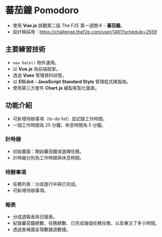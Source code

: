 # 蕃茄鐘 Pomodoro

* 使用 **Vue.js** 挑戰第二屆 The F2E 第一週關卡 - **蕃茄鐘**。
* 設計稿採用：https://challenge.thef2e.com/user/1461?schedule=2559

## 主要練習技術

* `new Date()` 物件運用。
* 以 **Vue.js** 為前端框架。
* 透過 **Vuex** 管理資料狀態。
* 以 **ESLlint - JavaScript Standard Style** 管理程式碼風格。
* 使用第三方套件 **Chart.js** 繪製客製化圖表。

## 功能介紹 

* 可新增待辦事項（to-do list）並記錄工作時間。
* 一個工作時間為 25 分鐘，休息時間為 5 分鐘。

### 計時器

* 初始畫面：開始蕃茄鐘或選擇任務。
* 計時器分別為工作時間與休息時間。

### 待辦事項

* 任務列表：分成進行中與已完成。
* 可新增待辦事項。
  
### 報表

* 分成週報表與日報表。
* 紀錄蕃茄鐘總數、任務總數、已完成幾個任務任務，以及專注了多少時間。
* 透過長條圖呈現數據週數據。
